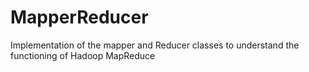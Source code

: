 # MapperReducer
Implementation of the mapper and Reducer classes to understand the functioning of Hadoop MapReduce
